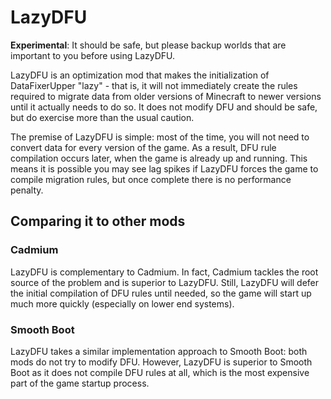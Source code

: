 # LazyDFU

**Experimental**: It should be safe, but please backup worlds that are important to you before using LazyDFU.

LazyDFU is an optimization mod that makes the initialization of DataFixerUpper "lazy" - that is, it
will not immediately create the rules required to migrate data from older versions of Minecraft to
newer versions until it actually needs to do so. It does not modify DFU and should be safe, but do
exercise more than the usual caution.

The premise of LazyDFU is simple: most of the time, you will not need to convert data for every version
of the game. As a result, DFU rule compilation occurs later, when the game is already up and running.
This means it is possible you may see lag spikes if LazyDFU forces the game to compile migration rules,
but once complete there is no performance penalty.

## Comparing it to other mods

### Cadmium

LazyDFU is complementary to Cadmium. In fact, Cadmium tackles the root source of the problem and is
superior to LazyDFU. Still, LazyDFU will defer the initial compilation of DFU rules until needed,
so the game will start up much more quickly (especially on lower end systems).

### Smooth Boot

LazyDFU takes a similar implementation approach to Smooth Boot: both mods do not try to modify DFU.
However, LazyDFU is superior to Smooth Boot as it does not compile DFU rules at all, which is the most
expensive part of the game startup process.

